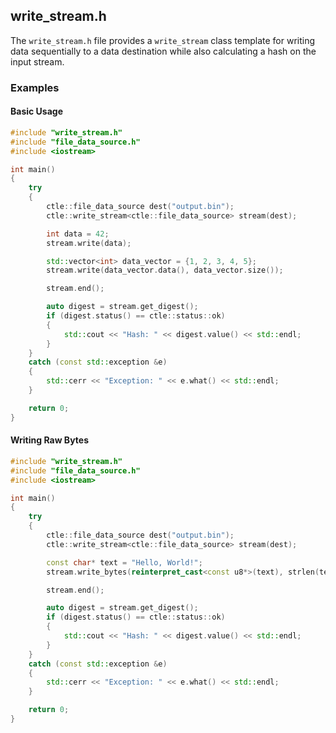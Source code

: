 ## write_stream.h

The `write_stream.h` file provides a `write_stream` class template for writing data sequentially to a data destination while also calculating a hash on the input stream.

### Examples

#### Basic Usage

```cpp
#include "write_stream.h"
#include "file_data_source.h"
#include <iostream>

int main()
{
    try
    {
        ctle::file_data_source dest("output.bin");
        ctle::write_stream<ctle::file_data_source> stream(dest);

        int data = 42;
        stream.write(data);

        std::vector<int> data_vector = {1, 2, 3, 4, 5};
        stream.write(data_vector.data(), data_vector.size());

        stream.end();

        auto digest = stream.get_digest();
        if (digest.status() == ctle::status::ok)
        {
            std::cout << "Hash: " << digest.value() << std::endl;
        }
    }
    catch (const std::exception &e)
    {
        std::cerr << "Exception: " << e.what() << std::endl;
    }

    return 0;
}
```

#### Writing Raw Bytes

```cpp
#include "write_stream.h"
#include "file_data_source.h"
#include <iostream>

int main()
{
    try
    {
        ctle::file_data_source dest("output.bin");
        ctle::write_stream<ctle::file_data_source> stream(dest);

        const char* text = "Hello, World!";
        stream.write_bytes(reinterpret_cast<const u8*>(text), strlen(text));

        stream.end();

        auto digest = stream.get_digest();
        if (digest.status() == ctle::status::ok)
        {
            std::cout << "Hash: " << digest.value() << std::endl;
        }
    }
    catch (const std::exception &e)
    {
        std::cerr << "Exception: " << e.what() << std::endl;
    }

    return 0;
}
```